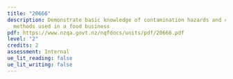 ```yaml
---
title: "20666"
description: Demonstrate basic knowledge of contamination hazards and control
  methods used in a food business
pdf: https://www.nzqa.govt.nz/nqfdocs/units/pdf/20666.pdf
level: "2"
credits: 2
assessment: Internal
ue_lit_reading: false
ue_lit_writing: false
---
```

